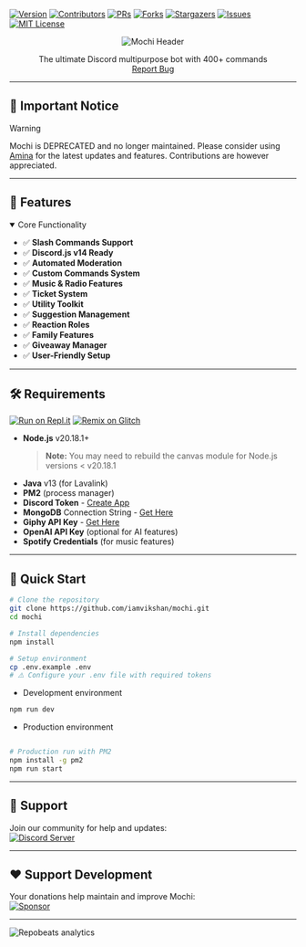 [![Version][version-shield]][version-url] [![Contributors][contributors-shield]][contributors-url]
[![PRs][pr-shield]][pr-url] [![Forks][forks-shield]][forks-url]
[![Stargazers][stars-shield]][stars-url] [![Issues][issues-shield]][issues-url]
[![MIT License][license-shield]][license-url]

<center>
  <img src="https://capsule-render.vercel.app/api?type=waving&color=gradient&height=200&section=header&text=Mochi&fontSize=80&fontAlignY=35&animation=twinkling&fontColor=gradient" alt="Mochi Header"/>
</center>

  <p align="center">
    The ultimate Discord multipurpose bot with 400+ commands
    <br />
    <a href="https://github.com/iamvikshan/mochi/issues">Report Bug</a>
  </p>
</p>

---

## 📌 Important Notice

> [!WARNING]
>
> Mochi is DEPRECATED and no longer maintained. Please consider using
> [Amina](https://github.com/iamvikshan/amina) for the latest updates and features. Contributions are however appreciated.

---

## 🚀 Features

<details open>
<summary>Core Functionality</summary>

- ✅ **Slash Commands Support**
- ✅ **Discord.js v14 Ready**
- ✅ **Automated Moderation**
- ✅ **Custom Commands System**
- ✅ **Music & Radio Features**
- ✅ **Ticket System**
- ✅ **Utility Toolkit**
- ✅ **Suggestion Management**
- ✅ **Reaction Roles**
- ✅ **Family Features**
- ✅ **Giveaway Manager**
- ✅ **User-Friendly Setup**
</details>

---

## 🛠️ Requirements

[![Run on Repl.it](https://repl.it/badge/github/iamvikshan/Mochi)](https://replit.com/@vikshan/Mochi)
[![Remix on Glitch](https://cdn.glitch.com/2703baf2-b643-4da7-ab91-7ee2a2d00b5b%2Fremix-button.svg)](https://glitch.com/edit/#!/import/github/iamvikshan/Mochi)

- **Node.js** v20.18.1+
  > **Note:** You may need to rebuild the canvas module for Node.js versions < v20.18.1
- **Java** v13 (for Lavalink)
- **PM2** (process manager)
- **Discord Token** - [Create App](https://discord.com/developers/applications)
- **MongoDB** Connection String - [Get Here](https://cloud.mongodb.com)
- **Giphy API Key** - [Get Here](https://developers.giphy.com)
- **OpenAI API Key** (optional for AI features)
- **Spotify Credentials** (for music features)

---

## 🚀 Quick Start

```bash
# Clone the repository
git clone https://github.com/iamvikshan/mochi.git
cd mochi

# Install dependencies
npm install

# Setup environment
cp .env.example .env
# ⚠️ Configure your .env file with required tokens
```
- Development environment
```bash
npm run dev
```
- Production environment
```bash

# Production run with PM2
npm install -g pm2
npm run start
```

---

## 🤝 Support

Join our community for help and updates:  
[![Discord Server](https://invidget.switchblade.xyz/uMgS9evnmv)](https://discord.gg/uMgS9evnmv)

---

## ❤️ Support Development

Your donations help maintain and improve Mochi:  
[![Sponsor](https://img.shields.io/badge/Sponsor-on%20GitHub-red?logo=github)](https://github.com/sponsors/iamvikshan)

---

[version-shield]: https://img.shields.io/github/package-json/v/iamvikshan/Mochi?style=for-the-badge
[version-url]: https://github.com/iamvikshan/mochi
[pr-shield]: https://img.shields.io/github/issues-pr/iamvikshan/Mochi?style=for-the-badge
[pr-url]: https://github.com/iamvikshan/mochi/pulls
[contributors-shield]:
  https://img.shields.io/github/contributors/iamvikshan/Mochi.svg?style=for-the-badge
[contributors-url]: https://github.com/iamvikshan/mochi/graphs/contributors
[forks-shield]: https://img.shields.io/github/forks/iamvikshan/Mochi.svg?style=for-the-badge
[forks-url]: https://github.com/iamvikshan/mochi/network/members
[stars-shield]: https://img.shields.io/github/stars/iamvikshan/Mochi.svg?style=for-the-badge
[stars-url]: https://github.com/iamvikshan/mochi/stargazers
[issues-shield]: https://img.shields.io/github/issues/iamvikshan/Mochi.svg?style=for-the-badge
[issues-url]: https://github.com/iamvikshan/mochi/issues
[license-shield]: https://img.shields.io/github/license/iamvikshan/Mochi.svg?style=for-the-badge
[license-url]: https://github.com/iamvikshan/mochi/blob/master/LICENSE

![Repobeats analytics](https://repobeats.axiom.co/api/embed/61dc64e7e66cf5541e1511ad2c822c17ad581352.svg)
